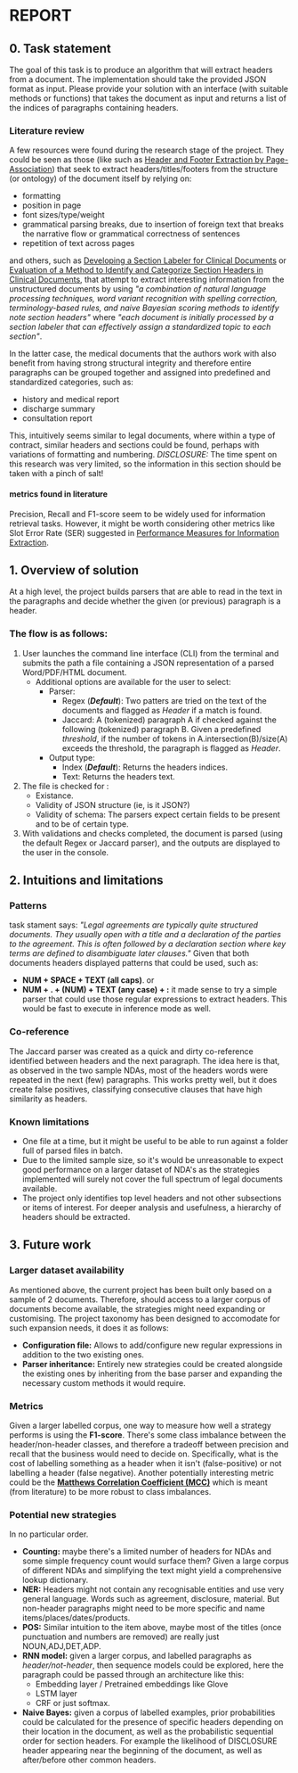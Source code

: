 # REPORT

## 0. Task statement
The goal of this task is to produce an algorithm that will extract headers from a document. The implementation should take the provided JSON format as input. Please provide your solution with an interface (with suitable methods or functions) that takes the document as input and returns a list of the indices of paragraphs containing headers.

### Literature review
A few resources were found during the research stage of the project.
They could be seen as those (like such as [Header and Footer Extraction by Page-Association](literature/HPL-2002-129.pdf)) that seek to extract headers/titles/footers from the structure (or ontology) of the document itself by relying on:
 - formatting
- position in page
- font sizes/type/weight
- grammatical parsing breaks, due to insertion of foreign text that breaks the narrative flow or grammatical correctness of sentences
- repetition of text across pages

and others, such as [Developing a Section Labeler for Clinical Documents](literature/1985976.pdf) or [Evaluation of a Method to Identify and Categorize Section Headers in Clinical Documents](literature/clinical_documents_headers.pdf), that attempt to extract interesting information from the unstructured documents by using *"a combination of natural language processing techniques, word variant recognition with spelling correction, terminology-based rules, and naive Bayesian scoring methods to identify note section headers"* where *"each document is initially processed by a section labeler that can effectively assign a standardized topic to each section"*.

In the latter case, the medical documents that the authors work with also benefit from having strong structural integrity and therefore entire paragraphs can be grouped together and assigned into predefined and standardized categories, such as:
- history and medical report
- discharge summary
- consultation report

This, intuitively seems similar to legal documents, where within a type of contract, similar headers and sections could be found, perhaps with variations of formatting and numbering.
*DISCLOSURE:* The time spent on this research was very limited, so the information in this section should be taken with a pinch of salt!

#### metrics found in literature
Precision, Recall and F1-score seem to be widely used for information retrieval tasks. However, it might be worth considering other metrics like Slot Error Rate (SER) suggested in [Performance Measures for Information Extraction](literature/slot_error_rate.pdf).

## 1. Overview of solution
At a high level, the project builds parsers that are able to read in the text in the paragraphs and decide whether the given (or previous) paragraph is a header.

### The flow is as follows:
1. User launches the command line interface (CLI) from the terminal and submits the path a file containing a JSON representation of a parsed Word/PDF/HTML document.
	- Additional options are available for the user to select:
		- Parser:
			- Regex (***Default***): Two patters are tried on the text of the documents and flagged as *Header* if a match is found.
			- Jaccard: A (tokenized) paragraph A if checked against the following (tokenized) paragraph B. Given a predefined *threshold*, if the number of tokens in A.intersection(B)/size(A) exceeds the threshold, the paragraph is flagged as *Header*.
		- Output type:
			- Index (***Default***): Returns the headers indices.
			- Text: Returns the headers text.
2. The file is checked for :
	- Existance.
	- Validity of JSON structure (ie, is it JSON?)
	- Validity of schema: The parsers expect certain fields to be present and to be of certain type.
3. With validations and checks completed, the document is parsed (using the default Regex or Jaccard parser), and the outputs are displayed to the user in the console.

## 2. Intuitions and limitations

### Patterns
task stament says: *"Legal agreements are typically quite structured documents. They usually open with a title and a declaration of the parties to the agreement. This is often followed by a declaration section where key terms are defined to disambiguate later clauses."*
Given that both documents headers displayed patterns that could be used, such as:
- **NUM + SPACE + TEXT (all caps)**.
or
- **NUM + . + (NUM) + TEXT (any case) + :**
it made sense to try a simple parser that could use those regular expressions to extract headers. This would be fast to execute in inference mode as well.

### Co-reference
The Jaccard parser was created as a quick and dirty co-reference identified between headers and the next paragraph. The idea here is that, as observed in the two sample NDAs, most of the headers words were repeated in the next (few) paragraphs. This works pretty well, but it does create false positives, classifying consecutive clauses that have high similarity as headers.

### Known limitations
- One file at a time, but it might be useful to be able to run against a folder full of parsed files in batch.
- Due to the limited sample size, so it's would be unreasonable to expect good performance on a larger dataset of NDA's as the strategies implemented will surely not cover the full spectrum of legal documents available.
- The project only identifies top level headers and not other subsections or items of interest. For deeper analysis and usefulness, a hierarchy of headers should be extracted.

## 3. Future work

### Larger dataset availability
As mentioned above, the current project has been built only based on a sample of 2 documents. Therefore, should access to a larger corpus of documents become available, the strategies might need expanding or customising. The project taxonomy has been designed to accomodate for such expansion needs, it does it as follows:
- **Configuration file:** Allows to add/configure new regular expressions in addition to the two existing ones.
- **Parser inheritance:** Entirely new strategies could be created alongside the existing ones by inheriting from the base parser and expanding the necessary custom methods it would require.

### Metrics
Given a larger labelled corpus, one way to measure how well a strategy performs is using the **F1-score**. There's some class imbalance between the header/non-header classes, and therefore a tradeoff between precision and recall that the business would need to decide on.  Specifically, what is the cost of labelling something as a header when it isn't (false-positive) or not labelling a header (false negative).
Another potentially interesting metric could be the **[Matthews Correlation Coefficient (MCC)](https://scikit-learn.org/stable/modules/generated/sklearn.metrics.matthews_corrcoef.html)** which is meant (from literature) to be more robust to class imbalances.


### Potential new strategies
In no particular order.
- **Counting:** maybe there's a limited number of headers for NDAs and some simple frequency count would surface them? Given a large corpus of different NDAs and simplifying the text might yield a comprehensive lookup dictionary.
- **NER:** Headers might not contain any recognisable entities and use very general language. Words such as agreement, disclosure, material. But non-header paragraphs might need to be more specific and name items/places/dates/products.
- **POS:** Similar intuition to the item above, maybe most of the titles (once punctuation and numbers are removed) are really just NOUN,ADJ,DET,ADP.
- **RNN model:** given a larger corpus, and labelled paragraphs as *header/not-header*, then sequence models could be explored, here the paragraph could be passed through an architecture like this:
	- Embedding layer / Pretrained embeddings like Glove
	- LSTM layer
	- CRF or just softmax.
- **Naive Bayes:** given a corpus of labelled examples, prior probabilities could be calculated for the presence of specific headers depending on their location in the document, as well as the probabilistic sequential order for section headers. For example the likelihood of DISCLOSURE header appearing near the beginning of the document, as well as after/before other common headers.